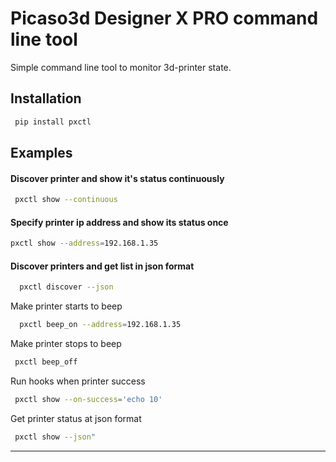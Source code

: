Picaso3d Designer X PRO command line tool
========================

Simple command line tool to monitor 3d-printer state.

Installation
------
```bash
 pip install pxctl
```


Examples
------

#### Discover printer and show it's status continuously

```bash
 pxctl show --continuous
```


#### Specify printer ip address and show its status once

```bash
pxctl show --address=192.168.1.35
```


#### Discover printers and get list in json format

```bash
  pxctl discover --json
 ```


Make printer starts to beep

```bash
  pxctl beep_on --address=192.168.1.35
 ```

Make printer stops to beep

```bash
 pxctl beep_off
 ```

Run hooks when printer success

```bash
 pxctl show --on-success='echo 10'
 ```

Get printer status at json format

```bash 
 pxctl show --json"
 ```

---------------
